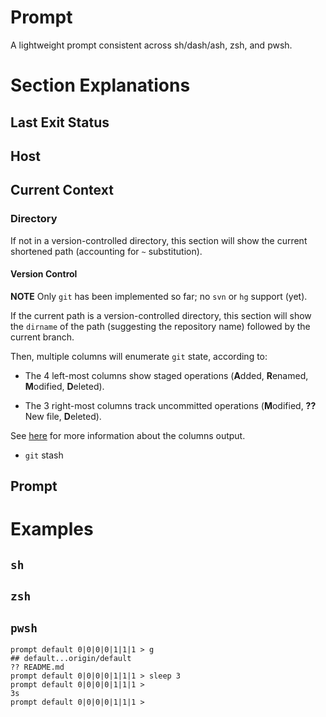 # Prompt

A lightweight prompt consistent across sh/dash/ash, zsh, and pwsh.

# Section Explanations

## Last Exit Status

## Host

## Current Context

### Directory

If not in a version-controlled directory, this section will show the current shortened path (accounting for `~` substitution).

#### Version Control

**NOTE** Only `git` has been implemented so far; no `svn` or `hg` support (yet).

If the current path is a version-controlled directory, this section will show the `dirname` of the path (suggesting the repository name) followed by the current branch.

Then, multiple columns will enumerate `git` state, according to:

- The 4 left-most columns show staged operations (**A**dded, **R**enamed, **M**odified, **D**eleted).

- The 3 right-most columns track uncommitted operations (**M**odified, **??** New file, **D**eleted).

See [here](https://www.git-scm.com/docs/git-status#_short_format) for more information about the columns output.

- `git` stash

## Prompt

# Examples

## `sh`

## `zsh`

## `pwsh`

```
prompt default 0|0|0|0|1|1|1 > g
## default...origin/default
?? README.md
prompt default 0|0|0|0|1|1|1 > sleep 3
prompt default 0|0|0|0|1|1|1 >                                              3s
prompt default 0|0|0|0|1|1|1 >
```
